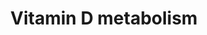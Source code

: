 ---
annotations:
- id: PW:0001011
  parent: classic metabolic pathway
  type: Pathway Ontology
  value: vitamin D metabolic pathway
- id: DOID:10609
  type: Disease Ontology
  value: rickets
- id: CL:0000182
  parent: native cell
  type: Cell Type Ontology
  value: hepatocyte
- id: CL:0002620
  parent: animal cell
  type: Cell Type Ontology
  value: skin fibroblast
- id: CL:1000497
  parent: animal cell
  type: Cell Type Ontology
  value: kidney cell
- id: PW:0000135
  parent: classic metabolic pathway
  type: Pathway Ontology
  value: metabolic pathway of cofactors, vitamins, nutrients
- id: DOID:10573
  type: Disease Ontology
  value: osteomalacia
authors:
- Evelo
- Lribeiro
- Khanspers
- AlexanderPico
- MartijnVanIersel
- MaintBot
- Ddigles
- Egonw
- Mkutmon
- Artoria2e5
- DeSl
- Eweitz
citedin:
- link: PMC4270790
communities:
- Micronutrients
- Renal_Genomics
description: Photochemical synthesis of vitamin D3 (cholecalciferol, D3) occurs cutaneously
  where pro-vitamin D3 (7-dehydrocholesterol) is converted to pre-vitamin D3 (pre-D3)
  in response to ultraviolet B (sunlight) exposure. DHCR7 encodes the enzyme 7-dehydrocholesterol
  (7-DHC) reductase, which converts 7-DHC to cholesterol, thereby removing the substrate
  from the synthetic pathway of vitamin D3, a precursor of 25-hydroxyvitamin D3.The
  finding that common variants at DHCR7 are strongly associated with circulating 25-hydroxyvitamin
  D concentrations suggests that this enzyme could have a larger role in regulation
  of vitamin D status than has previously been recognised. Vitamin D3, obtained from
  the isomerization of pre-vitamin D3 in the epidermal basal layers or intestinal
  absorption of natural and fortified foods and supplements, binds to vitamin D-binding
  protein (DBP) in the bloodstream, and is transported to the liver. D3 is hydroxylated
  by liver 25-hydroxylases (25-OHase). The resultant 25-hydroxycholecalciferol (25(OH)D3)
  is 1-hydroxylated in the kidney by 25-hydroxyvitamin D3-1 -hydroxylase (1-OHase).
  This yields the active secosteroid 1 ,25(OH)2D3 (calcitriol), which has different
  effects on various target tissues. The synthesis of 1,25(OH)2D3 from 25(OH)D3 is
  stimulated by parathyroid hormone (PTH) and suppressed by Ca2+, Pi and 1,25(OH)2D3
  itself. The rate-limiting step in catabolism is the degradation of 25(OH)D3 and
  1,25(OH)2D3 to 24,25(OH)D3 and 1,24,25(OH)2D3, respectively,which occurs through
  24-hydroxylation by 25-hydroxyvitamin D 24-hydroxylase (24-OHase), encoded by the
  CYP24A1 gene. 24,25(OH)D3 and 1,24,25(OH)2D3 are consequently excreted. Vitamin
  D activity is mediated through binding of 1,25(OH)2D3 to the vitamin D receptor
  (VDR), which can regulate transcription of other genes involved in cell regulation,
  growth, and immunity. VDR modulates the expression of genes by forming a heterodimer
  complex with retinoid-X-receptors (RXR).  Proteins on this pathway have targeted
  assays available via the [https://assays.cancer.gov/available_assays?wp_id=WP1531
  CPTAC Assay Portal].
last-edited: 2021-05-27
ndex: ee30232e-8b62-11eb-9e72-0ac135e8bacf
organisms:
- Homo sapiens
redirect_from:
- /index.php/Pathway:WP1531
- /instance/WP1531
revision: null
schema-jsonld:
- '@context': https://schema.org/
  '@id': https://wikipathways.github.io/pathways/WP1531.html
  '@type': Dataset
  creator:
    '@type': Organization
    name: WikiPathways
  description: Photochemical synthesis of vitamin D3 (cholecalciferol, D3) occurs
    cutaneously where pro-vitamin D3 (7-dehydrocholesterol) is converted to pre-vitamin
    D3 (pre-D3) in response to ultraviolet B (sunlight) exposure. DHCR7 encodes the
    enzyme 7-dehydrocholesterol (7-DHC) reductase, which converts 7-DHC to cholesterol,
    thereby removing the substrate from the synthetic pathway of vitamin D3, a precursor
    of 25-hydroxyvitamin D3.The finding that common variants at DHCR7 are strongly
    associated with circulating 25-hydroxyvitamin D concentrations suggests that this
    enzyme could have a larger role in regulation of vitamin D status than has previously
    been recognised. Vitamin D3, obtained from the isomerization of pre-vitamin D3
    in the epidermal basal layers or intestinal absorption of natural and fortified
    foods and supplements, binds to vitamin D-binding protein (DBP) in the bloodstream,
    and is transported to the liver. D3 is hydroxylated by liver 25-hydroxylases (25-OHase).
    The resultant 25-hydroxycholecalciferol (25(OH)D3) is 1-hydroxylated in the kidney
    by 25-hydroxyvitamin D3-1 -hydroxylase (1-OHase). This yields the active secosteroid
    1 ,25(OH)2D3 (calcitriol), which has different effects on various target tissues.
    The synthesis of 1,25(OH)2D3 from 25(OH)D3 is stimulated by parathyroid hormone
    (PTH) and suppressed by Ca2+, Pi and 1,25(OH)2D3 itself. The rate-limiting step
    in catabolism is the degradation of 25(OH)D3 and 1,25(OH)2D3 to 24,25(OH)D3 and
    1,24,25(OH)2D3, respectively,which occurs through 24-hydroxylation by 25-hydroxyvitamin
    D 24-hydroxylase (24-OHase), encoded by the CYP24A1 gene. 24,25(OH)D3 and 1,24,25(OH)2D3
    are consequently excreted. Vitamin D activity is mediated through binding of 1,25(OH)2D3
    to the vitamin D receptor (VDR), which can regulate transcription of other genes
    involved in cell regulation, growth, and immunity. VDR modulates the expression
    of genes by forming a heterodimer complex with retinoid-X-receptors (RXR).  Proteins
    on this pathway have targeted assays available via the [https://assays.cancer.gov/available_assays?wp_id=WP1531
    CPTAC Assay Portal].
  keywords:
  - 24,25-OH-
  - 7-Dehydro-
  - CYP24A1
  - CYP27A1
  - CYP27B1
  - 'CYP2R1 '
  - Ca
  - Calcidiol
  - Calcitriol
  - Cholecalciferol
  - Cholesterol
  - DHCR7
  - Inactive
  - Parathyroid hormone
  - Pi
  - Previtamin D3
  - RXRA
  - RXRB
  - VDR
  - Vitamin D binding protein
  - alpha-globulin
  - cholesterol
  - vitamin D
  license: CC0
  name: Vitamin D metabolism
seo: CreativeWork
title: Vitamin D metabolism
wpid: WP1531
---